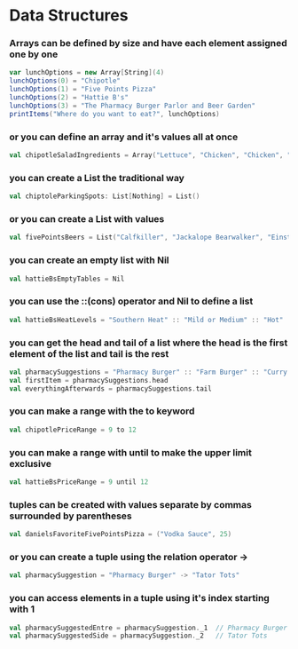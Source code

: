 # Data Structures

### Arrays can be defined by size and have each element assigned one by one
```scala
var lunchOptions = new Array[String](4)
lunchOptions(0) = "Chipotle"
lunchOptions(1) = "Five Points Pizza"
lunchOptions(2) = "Hattie B's"
lunchOptions(3) = "The Pharmacy Burger Parlor and Beer Garden"
printItems("Where do you want to eat?", lunchOptions)
```

### or you can define an array and it's values all at once
```scala
val chipotleSaladIngredients = Array("Lettuce", "Chicken", "Chicken", "Fajita Veggies", "Corn", "Cheese", "Guac")
```

### you can create a List the traditional way
```scala
val chiptoleParkingSpots: List[Nothing] = List()
```

### or you can create a List with values
```scala
val fivePointsBeers = List("Calfkiller", "Jackalope Bearwalker", "Einstok Pale Ale")
```

### you can create an empty list with Nil
```scala
val hattieBsEmptyTables = Nil
```

### you can use the ::(cons) operator and Nil to define a list
```scala
val hattieBsHeatLevels = "Southern Heat" :: "Mild or Medium" :: "Hot" :: "Damn Hot" :: "Shut the cluck up" :: Nil
```

### you can get the head and tail of a list where the head is the first element of the list and tail is the rest
```scala
val pharmacySuggestions = "Pharmacy Burger" :: "Farm Burger" :: "Curry wurst" :: "Rootbeer Float" :: Nil
val firstItem = pharmacySuggestions.head
val everythingAfterwards = pharmacySuggestions.tail
```

### you can make a range with the to keyword
```scala
val chipotlePriceRange = 9 to 12
```

### you can make a range with until to make the upper limit exclusive
```scala
val hattieBsPriceRange = 9 until 12
```

### tuples can be created with values separate by commas surrounded by parentheses
```scala
val danielsFavoriteFivePointsPizza = ("Vodka Sauce", 25)
```

### or you can create a tuple using the relation operator ->
```scala
val pharmacySuggestion = "Pharmacy Burger" -> "Tator Tots"
```

### you can access elements in a tuple using it's index starting with 1
```scala
val pharmacySuggestedEntre = pharmacySuggestion._1  // Pharmacy Burger
val pharmacySuggestedSide = pharmacySuggestion._2   // Tator Tots
```
